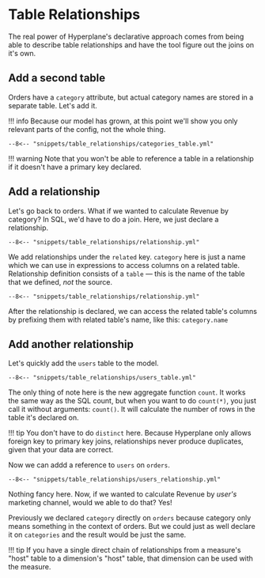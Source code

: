 # Table Relationships

The real power of Hyperplane's declarative approach comes from being able to describe
table relationships and have the tool figure out the joins on it's own.


## Add a second table

Orders have a `category` attribute, but actual category names are stored in a separate
table. Let's add it.

!!! info
    Because our model has grown, at this point we'll show you only relevant parts of the
    config, not the whole thing.

```{ .yaml title=project.yml }
--8<-- "snippets/table_relationships/categories_table.yml"
```

!!! warning
    Note that you won't be able to reference a table in a relationship if it doesn't
    have a primary key declared.


## Add a relationship

Let's go back to orders. What if we wanted to calculate Revenue by category? In SQL,
we'd have to do a join. Here, we just declare a relationship.

```{ .yaml title=project.yml hl_lines="4 5 6 7" }
--8<-- "snippets/table_relationships/relationship.yml"
```

We add relationships under the `related` key. `category` here is just a name which we
can use in expressions to access columns on a related table. Relationship definition
consists of a `table` — this is the name of the table that we defined, _not_ the source.

```{ .yaml title=project.yml hl_lines="11 12 13 14" }
--8<-- "snippets/table_relationships/relationship.yml"
```

After the relationship is declared, we can access the related table's columns by
prefixing them with related table's name, like this: `category.name`


## Add another relationship

Let's quickly add the `users` table to the model.

```{ .yaml title=project.yml hl_lines=7 }
--8<-- "snippets/table_relationships/users_table.yml"
```

The only thing of note here is the new aggregate function `count`. It works the same way
as the SQL count, but when you want to do `count(*)`, you just call it without arguments:
`count()`. It will calculate the number of rows in the table it's declared on.

!!! tip
    You don't have to do `distinct` here. Because Hyperplane only allows foreign key to
    primary key joins, relationships never produce duplicates, given that your data are
    correct.

Now we can addd a reference to `users` on `orders`.

```{ .yaml title=project.yml hl_lines="8 9 10" }
--8<-- "snippets/table_relationships/users_relationship.yml"
```

Nothing fancy here. Now, if we wanted to calculate Revenue by _user's_ marketing channel,
would we able to do that? Yes!

Previously we declared `category` directly on `orders` because category only means
something in the context of orders. But we could just as well declare it on `categories`
and the result would be just the same.

!!! tip
    If you have a single direct chain of relationships from a measure's "host" table to a
    dimension's "host" table, that dimension can be used with the measure.
